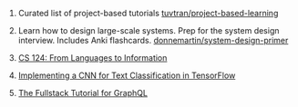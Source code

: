 1. Curated list of project-based tutorials [tuvtran/project-based-learning](https://github.com/tuvtran/project-based-learning)

2. Learn how to design large-scale systems. Prep for the system design interview. Includes Anki flashcards. [donnemartin/system-design-primer](https://github.com/donnemartin/system-design-primer)

3. [CS 124: From Languages to Information](https://web.stanford.edu/class/cs124/)

4. [Implementing a CNN for Text Classification in TensorFlow](http://www.wildml.com/2015/12/implementing-a-cnn-for-text-classification-in-tensorflow/)

5. [The Fullstack Tutorial for GraphQL](https://www.howtographql.com/)
